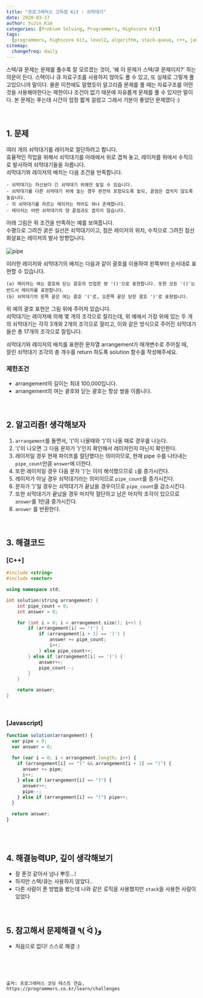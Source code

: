 ```yaml
---
title: "프로그래머스 고득점 Kit : 쇠막대기"
date: 2020-03-17
author: YuJin Kim
categories: [Problem Solving, Programmers, Highscore Kit]
tags:
  [programmers, highscore kit, level2, algorithm, stack-queue, c++, javascript]
sitemap:
  changefreq: daily
---
```


스택/큐 문제는 문제를 풀수록 잘 모르겠는 것이, '왜 이 문제가 스택/큐 문제이지?' 하는 의문이 든다. 스택이나 큐 자료구조를 사용하지 않아도 풀 수 있고, 또 실제로 그렇게 풀고있으니까 말이다. 물론 이전에도 말했듯이 알고리즘 문제를 풀 때는 자료구조를 어떤 것을 사용해야한다는 제한이나 조건이 없기 때문에 자유롭게 문제를 풀 수 있지만 말이다. 본 문제는 푸는데 시간이 엄청 짧게 걸렸고 그래서 기분이 좋았던 문제였다 :)  
<br/>
<br/>

## 1. 문제

여러 개의 쇠막대기를 레이저로 절단하려고 합니다.  
효율적인 작업을 위해서 쇠막대기를 아래에서 위로 겹쳐 놓고, 레이저를 위에서 수직으로 발사하여 쇠막대기들을 자릅니다.  
쇠막대기와 레이저의 배치는 다음 조건을 만족합니다.

```
- 쇠막대기는 자신보다 긴 쇠막대기 위에만 놓일 수 있습니다.
- 쇠막대기를 다른 쇠막대기 위에 놓는 경우 완전히 포함되도록 놓되, 끝점은 겹치지 않도록 놓습니다.
- 각 쇠막대기를 자르는 레이저는 적어도 하나 존재합니다.
- 레이저는 어떤 쇠막대기의 양 끝점과도 겹치지 않습니다.
```

아래 그림은 위 조건을 만족하는 예를 보여줍니다.  
수평으로 그려진 굵은 실선은 쇠막대기이고, 점은 레이저의 위치, 수직으로 그려진 점선 화살표는 레이저의 발사 방향입니다.  
<br/>
![pipe](https://grepp-programmers.s3.amazonaws.com/files/ybm/dbd166625b/d3ae656b-bb7b-421c-9f74-fa9ea800b860.png)

이러한 레이저와 쇠막대기의 배치는 다음과 같이 괄호를 이용하여 왼쪽부터 순서대로 표현할 수 있습니다.

```
(a) 레이저는 여는 괄호와 닫는 괄호의 인접한 쌍 '()'으로 표현합니다. 또한 모든 '()'는 반드시 레이저를 표현합니다.
(b) 쇠막대기의 왼쪽 끝은 여는 괄호 '('로, 오른쪽 끝은 닫힌 괄호 ')'로 표현됩니다.
```

위 예의 괄호 표현은 그림 위에 주어져 있습니다.  
쇠막대기는 레이저에 의해 몇 개의 조각으로 잘리는데, 위 예에서 가장 위에 있는 두 개의 쇠막대기는 각각 3개와 2개의 조각으로 잘리고, 이와 같은 방식으로 주어진 쇠막대기들은 총 17개의 조각으로 잘립니다.

쇠막대기와 레이저의 배치를 표현한 문자열 arrangement가 매개변수로 주어질 때,  
잘린 쇠막대기 조각의 총 개수를 return 하도록 solution 함수를 작성해주세요.

### 제한조건

- arrangement의 길이는 최대 100,000입니다.
- arrangement의 여는 괄호와 닫는 괄호는 항상 쌍을 이룹니다.
  <br/><br/><br/>

## 2. 알고리즘! 생각해보자

1. `arrangement`를 돌면서, '('이 나올때와 ')'이 나올 때로 경우를 나눈다.
2. '('이 나오면 그 다음 문자가 ')'인지 확인해서 레이저인지 아닌지 확인한다.
3. 레이저일 경우 현재 파이프를 절단했다는 의미이므로, 현재 pipe 수를 나타내는 `pipe_count`만큼 `answer`에 더한다.
4. 또한 레이저일 경우 다음 문자 ')'는 이미 해석했으므로 `i`를 증가시킨다.
5. 레이저가 아닐 경우 쇠막대기라는 의미이므로 `pipe_count`를 증가시킨다.
6. 문자가 ')'일 경우는 쇠막대기가 끝났을 경우이므로 `pipe_count`를 감소시킨다.
7. 또한 쇠막대기가 끝났을 경우 마지막 절단하고 남은 마지막 조각이 있으므로 `answer`를 1만큼 증가시킨다.
8. `answer` 를 반환한다.  
   <br/><br/>

## 3. 해결코드

### [C++]

```c++
#include <string>
#include <vector>

using namespace std;

int solution(string arrangement) {
    int pipe_count = 0;
    int answer = 0;

    for (int i = 0; i < arrangement.size(); i++) {
        if (arrangement[i] == '(') {
            if (arrangement[i + 1] == ')') {
                answer += pipe_count;
                i++;
            } else pipe_count++;
        } else if (arrangement[i] == ')') {
            answer++;
            pipe_count--;
        }
    }

    return answer;
}
```

<br/>

### [Javascript]

```javascript
function solution(arrangement) {
  var pipe = 0;
  var answer = 0;

  for (var i = 0; i < arrangement.length; i++) {
    if (arrangement[i] == "(" && arrangement[i + 1] == ")") {
      answer += pipe;
      i++;
    } else if (arrangement[i] == ")") {
      answer++;
      pipe--;
    } else if (arrangement[i] == "(") pipe++;
  }

  return answer;
}
```

<br/><br/>

## 4. 해결능력UP, 깊이 생각해보기

- 잘 푼것 같아서 넘나 뿌듯...!
- 하지만 스택/큐는 사용하지 않았다..
- 다른 사람이 푼 방법을 봤는데 나와 같은 로직을 사용했지만 `stack`을 사용한 사람이 있었다
  <br/><br/><br/>

## 5. 참고해서 문제해결 ٩( ᐛ )و

- 처음으로 없다! 스스로 해결 :)

<br/><br/><br/>

```
출처: 프로그래머스 코딩 테스트 연습, https://programmers.co.kr/learn/challenges
```
